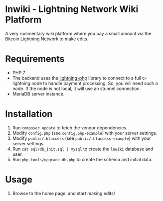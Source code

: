 # lnwiki - Lightning Network Wiki Platform

A very rudimentary wiki platform where you pay a small amount via the Bitcoin Lightning Network to make edits.

# Requirements

* PHP 7
* The backend uses the [lightning-php](https://github.com/thorie7912/lightning-php) library to connect to a full c-lightning node to handle payment processing. So, you will need such a node. If the node is not local, it will use an stunnel connection.
* MariaDB server instance.

# Installation

1. Run `composer update` to fetch the vendor dependencies.
1. Modify `config.php` (see `config.php-example`) with your server settings.
1. Modify `public/.htaccess` (see `public/.htaccess-example`) with your server settings.
1. Run `cat sql/db_init.sql | mysql` to create the `lnwiki` database and user.
1. Run `php tools/upgrade-db.php` to create the schema and initial data.

# Usage

1. Browse to the home page, and start making edits!
